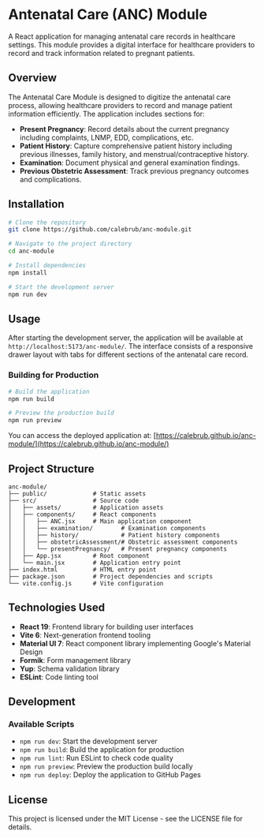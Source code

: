 # Antenatal Care (ANC) Module

A React application for managing antenatal care records in healthcare settings. This module provides a digital interface for healthcare providers to record and track information related to pregnant patients.

## Overview

The Antenatal Care Module is designed to digitize the antenatal care process, allowing healthcare providers to record and manage patient information efficiently. The application includes sections for:

- **Present Pregnancy**: Record details about the current pregnancy including complaints, LNMP, EDD, complications, etc.
- **Patient History**: Capture comprehensive patient history including previous illnesses, family history, and menstrual/contraceptive history.
- **Examination**: Document physical and general examination findings.
- **Previous Obstetric Assessment**: Track previous pregnancy outcomes and complications.

## Installation

```bash
# Clone the repository
git clone https://github.com/calebrub/anc-module.git

# Navigate to the project directory
cd anc-module

# Install dependencies
npm install

# Start the development server
npm run dev
```

## Usage

After starting the development server, the application will be available at `http://localhost:5173/anc-module/`. The interface consists of a responsive drawer layout with tabs for different sections of the antenatal care record.

### Building for Production

```bash
# Build the application
npm run build

# Preview the production build
npm run preview
```

You can access the deployed application at: [https://calebrub.github.io/anc-module/](https://calebrub.github.io/anc-module/)

## Project Structure

```
anc-module/
├── public/             # Static assets
├── src/                # Source code
│   ├── assets/         # Application assets
│   ├── components/     # React components
│   │   ├── ANC.jsx     # Main application component
│   │   ├── examination/        # Examination components
│   │   ├── history/            # Patient history components
│   │   ├── obstetricAssessment/# Obstetric assessment components
│   │   └── presentPregnancy/   # Present pregnancy components
│   ├── App.jsx         # Root component
│   └── main.jsx        # Application entry point
├── index.html          # HTML entry point
├── package.json        # Project dependencies and scripts
└── vite.config.js      # Vite configuration
```

## Technologies Used

- **React 19**: Frontend library for building user interfaces
- **Vite 6**: Next-generation frontend tooling
- **Material UI 7**: React component library implementing Google's Material Design
- **Formik**: Form management library
- **Yup**: Schema validation library
- **ESLint**: Code linting tool

## Development

### Available Scripts

- `npm run dev`: Start the development server
- `npm run build`: Build the application for production
- `npm run lint`: Run ESLint to check code quality
- `npm run preview`: Preview the production build locally
- `npm run deploy`: Deploy the application to GitHub Pages

## License

This project is licensed under the MIT License - see the LICENSE file for details.
